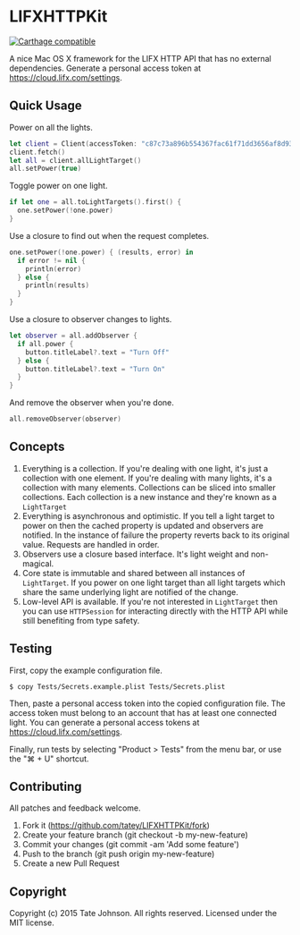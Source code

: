 # LIFXHTTPKit

[![Carthage compatible](https://img.shields.io/badge/Carthage-compatible-4BC51D.svg?style=flat)](https://github.com/Carthage/Carthage)

A nice Mac OS X framework for the LIFX HTTP API that has no external dependencies.
Generate a personal access token at https://cloud.lifx.com/settings.

## Quick Usage

Power on all the lights.

``` swift
let client = Client(accessToken: "c87c73a896b554367fac61f71dd3656af8d93a525a4e87df5952c6078a89d192")
client.fetch()
let all = client.allLightTarget()
all.setPower(true)
```

Toggle power on one light.

``` swift
if let one = all.toLightTargets().first() {
  one.setPower(!one.power)
}
```

Use a closure to find out when the request completes.

``` swift
one.setPower(!one.power) { (results, error) in
  if error != nil {
    println(error)
  } else {
    println(results)
  }
}
```

Use a closure to observer changes to lights.

``` swift
let observer = all.addObserver {
  if all.power {
    button.titleLabel?.text = "Turn Off"
  } else {
    button.titleLabel?.text = "Turn On"
  }
}
```

And remove the observer when you're done.

``` swift
all.removeObserver(observer)
```

## Concepts

1. Everything is a collection. If you're dealing with one light, it's just a
   collection with one element. If you're dealing with many lights, it's a
   collection with many elements. Collections can be sliced into smaller collections.
   Each collection is a new instance and they're known as a `LightTarget`
2. Everything is asynchronous and optimistic. If you tell a light target to power on
   then the cached property is updated and observers are notified. In the
   instance of failure the property reverts back to its original value.
   Requests are handled in order.
3. Observers use a closure based interface. It's light weight and non-magical.
4. Core state is immutable and shared between all instances of `LightTarget`.
   If you power on one light target than all light targets which share the same
   underlying light are notified of the change.
5. Low-level API is available. If you're not interested in `LightTarget` then
   you can use `HTTPSession` for interacting directly with the HTTP API while
   still benefiting from type safety.

## Testing

First, copy the example configuration file.

    $ copy Tests/Secrets.example.plist Tests/Secrets.plist

Then, paste a personal access token into the copied configuration file. The
access token must belong to an account that has at least one connected light.
You can generate a personal access tokens at https://cloud.lifx.com/settings.

Finally, run tests by selecting "Product > Tests" from the menu bar, or use the
"⌘ + U" shortcut.

## Contributing

All patches and feedback welcome.

1. Fork it (https://github.com/tatey/LIFXHTTPKit/fork)
2. Create your feature branch (git checkout -b my-new-feature)
3. Commit your changes (git commit -am 'Add some feature')
4. Push to the branch (git push origin my-new-feature)
5. Create a new Pull Request

## Copyright

Copyright (c) 2015 Tate Johnson. All rights reserved. Licensed under the MIT license.
